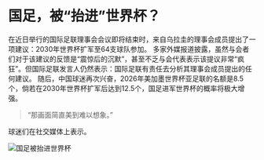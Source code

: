 # 国足，被“抬进”世界杯？

在近日举行的国际足联理事会会议即将结束时，来自乌拉圭的理事会成员提出了一项建议：2030年世界杯扩军至64支球队参加。
多家外媒报道披露，虽然与会者们对于该建议的反馈是“震惊后的沉默”，甚至不乏与会代表表示该提议非常“疯狂”。但国际足联发言人仍然表示：国际足联有责任去分析其理事会成员提出的任何建议。
随后，中国球迷再次兴奋，2026年美加墨世界杯亚足联的名额是8.5个，倘若在2030年世界杯扩军后达到12.5个，国足进军世界杯的概率将极大增强。

> “那画面简直美到难以想象。”

球迷们在社交媒体上表示。

![国足被抬进世界杯](https://github.com/naughtyJun/book/blob/main/1/1.webpp)





